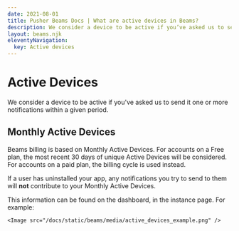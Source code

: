 ```yaml
---
date: 2021-08-01
title: Pusher Beams Docs | What are active devices in Beams?
description: We consider a device to be active if you’ve asked us to send it one or more notifications within a given period.
layout: beams.njk
eleventyNavigation:
  key: Active devices
---
```


# Active Devices

We consider a device to be active if you've asked us to send it one or more notifications within a given period.

## Monthly Active Devices

Beams billing is based on Monthly Active Devices. For accounts on a Free plan, the most recent 30 days of unique Active Devices will be considered. For accounts on a paid plan, the billing cycle is used instead.

If a user has uninstalled your app, any notifications you try to send to them will **not** contribute to your Monthly Active Devices.

This information can be found on the dashboard, in the instance page. For example:

    <Image src="/docs/static/beams/media/active_devices_example.png" />
